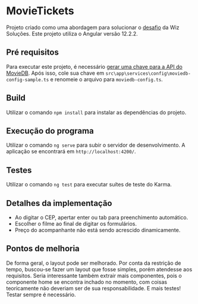 # MovieTickets

Projeto criado como uma abordagem para solucionar o [desafio](https://github.com/wizsolucoes/front-testes/blob/master/Case-tecnico-Frot-end-I-e-2.md) da Wiz Soluções. Este projeto utiliza o Angular versão 12.2.2.

## Pré requisitos

Para executar este projeto, é necessário [gerar uma chave para a API do MovieDB](https://developers.themoviedb.org/3/getting-started/introduction). Após isso, cole sua chave em `src\app\services\config\moviedb-config-sample.ts` e renomeie o arquivo para `moviedb-config.ts`.
## Build

Utilizar o comando `npm install` para instalar as dependências do projeto.

## Execução do programa

Utilizar o comando `ng serve` para subir o servidor de desenvolvimento. A aplicação se encontrará em `http://localhost:4200/`.

## Testes

Utilizar o comando `ng test` para executar suítes de teste do Karma.

## Detalhes da implementação

- Ao digitar o CEP, apertar enter ou tab para preenchimento automático. 
- Escolher o filme ao final de digitar os formulários.
- Preço do acompanhante não está sendo acrescido dinamicamente.

## Pontos de melhoria

De forma geral, o layout pode ser melhorado. Por conta da restrição de tempo, buscou-se fazer um layout que fosse simples, porém atendesse aos requisitos. Seria interessante também extrair mais componentes, pois o componente home se encontra inchado no momento, com coisas teoricamente não deveriam ser de sua responsabilidade. E mais testes! Testar sempre é necessário.

